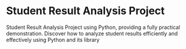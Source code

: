 # Student Result Analysis Project
 Student Result Analysis Project using Python, providing a fully practical demonstration. Discover how to analyze student results efficiently and effectively using Python and its library
